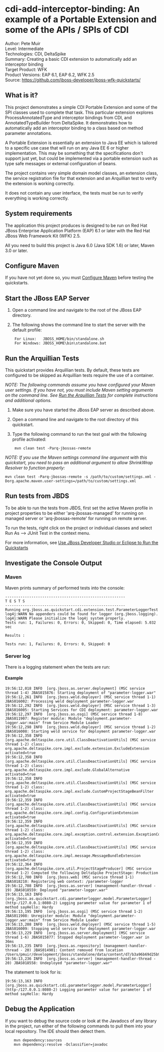 cdi-add-interceptor-binding: An example of a Portable Extension and some of the APIs / SPIs of CDI
======================================================
Author: Pete Muir  
Level: Intermediate  
Technologies: CDI, DeltaSpike  
Summary: Creating a basic CDI extension to automatically add an interceptor binding  
Target Product: WFK  
Product Versions: EAP 6.1, EAP 6.2, WFK 2.5  
Source: <https://github.com/jboss-developer/jboss-wfk-quickstarts/>  

What is it?
-----------

This project demonstrates a simple CDI Portable Extension and some of the SPI classes used
to complete that task. This particular extension explores ProcessAnnotatedType and interceptor 
bindings from CDI, and AnnotatedTypeBuilder from DeltaSpike. It demonstrates how
to automatically add an interceptor binding to a class based on method parameter annotations.

A Portable Extension is essentially an extension to Java EE which is tailored to a specific
use case that will run on any Java EE 6 or higher implementation. This may be something that the
specifications don't support just yet, but could be implemented via a portable extension such as
type safe messages or external configuration of beans.

The project contains very simple domain model classes, an extension class, the service registration file
for that extension and an Arquillian test to verify the extension is working correctly.

It does not contain any user interface, the tests must be run to verify everything is working
correctly.

System requirements
-------------------

The application this project produces is designed to be run on Red Hat JBoss Enterprise Application Platform (EAP) 6.1 or later with the Red Hat JBoss Web Framework Kit (WFK) 2.5.

All you need to build this project is Java 6.0 (Java SDK 1.6) or later, Maven 3.0 or later.


Configure Maven
---------------

If you have not yet done so, you must [Configure Maven](../README.md#configure-maven) before testing the quickstarts.

Start the JBoss EAP Server
-------------------------

1. Open a command line and navigate to the root of the JBoss EAP directory.
2. The following shows the command line to start the server with the default profile:

        For Linux:   JBOSS_HOME/bin/standalone.sh
        For Windows: JBOSS_HOME\bin\standalone.bat


Run the Arquillian Tests
-------------------------

This quickstart provides Arquillian tests. By default, these tests are configured to be skipped as Arquillian tests require the use of a container.

_NOTE: The following commands assume you have configured your Maven user settings. If you have not, you must include Maven setting arguments on the command line. See [Run the Arquillian Tests](../README.md#run-the-arquillian-tests) for complete instructions and additional options._

1. Make sure you have started the JBoss EAP server as described above.
2. Open a command line and navigate to the root directory of this quickstart.
3. Type the following command to run the test goal with the following profile activated:

        mvn clean test -Parq-jbossas-remote

_NOTE: If you use the Maven settings command line argument with this quickstart, you need to pass an additional argument to allow ShrinkWrap Resolver to function properly:_

    mvn clean test -Parq-jbossas-remote -s /path/to/custom/settings.xml -Dorg.apache.maven.user-settings=/path/to/custom/settings.xml

Run tests from JBDS
-----------------------

To be able to run the tests from JBDS, first set the active Maven profile in project properties to be either 'arq-jbossas-managed' for running on
managed server or 'arq-jbossas-remote' for running on remote server.

To run the tests, right click on the project or individual classes and select Run As --> JUnit Test in the context menu.

For more information, see [Use JBoss Developer Studio or Eclipse to Run the Quickstarts](../README.md#use-jboss-developer-studio-or-eclipse-to-run-the-quickstarts)

Investigate the Console Output
----------------------------


### Maven

Maven prints summary of performed tests into the console:

    -------------------------------------------------------
    T E S T S
    -------------------------------------------------------
    Running org.jboss.as.quickstart.cdi.extension.test.ParameterLoggerTest
    log4j:WARN No appenders could be found for logger (org.jboss.logging).
    log4j:WARN Please initialize the log4j system properly.
    Tests run: 1, Failures: 0, Errors: 0, Skipped: 0, Time elapsed: 5.032 sec

    Results :

    Tests run: 1, Failures: 0, Errors: 0, Skipped: 0
    


### Server log

There is a logging statement when the tests are run:

#### Example

    19:56:12,018 INFO  [org.jboss.as.server.deployment] (MSC service thread 1-4) JBAS015876: Starting deployment of "parameter-logger.war"
    19:56:12,261 INFO  [org.jboss.weld.deployer] (MSC service thread 1-1) JBAS016002: Processing weld deployment parameter-logger.war
    19:56:12,292 INFO  [org.jboss.weld.deployer] (MSC service thread 1-3) JBAS016005: Starting Services for CDI deployment: parameter-logger.war
    19:56:12,297 INFO  [org.jboss.as.osgi] (MSC service thread 1-8) JBAS011907: Register module: Module "deployment.parameter-logger.war:main" from Service Module Loader
    19:56:12,298 INFO  [org.jboss.weld.deployer] (MSC service thread 1-2) JBAS016008: Starting weld service for deployment parameter-logger.war
    19:56:12,358 INFO  [org.apache.deltaspike.core.util.ClassDeactivationUtils] (MSC service thread 1-2) class: org.apache.deltaspike.core.impl.exclude.extension.ExcludeExtension activated=true
    19:56:12,358 INFO  [org.apache.deltaspike.core.util.ClassDeactivationUtils] (MSC service thread 1-2) class: org.apache.deltaspike.core.impl.exclude.GlobalAlternative activated=true
    19:56:12,358 INFO  [org.apache.deltaspike.core.util.ClassDeactivationUtils] (MSC service thread 1-2) class: org.apache.deltaspike.core.impl.exclude.CustomProjectStageBeanFilter activated=true
    19:56:12,359 INFO  [org.apache.deltaspike.core.util.ClassDeactivationUtils] (MSC service thread 1-2) class: org.apache.deltaspike.core.impl.config.ConfigurationExtension activated=true
    19:56:12,359 INFO  [org.apache.deltaspike.core.util.ClassDeactivationUtils] (MSC service thread 1-2) class: org.apache.deltaspike.core.impl.exception.control.extension.ExceptionControlExtension activated=true
    19:56:12,359 INFO  [org.apache.deltaspike.core.util.ClassDeactivationUtils] (MSC service thread 1-2) class: org.apache.deltaspike.core.impl.message.MessageBundleExtension activated=true
    19:56:12,364 INFO  [org.apache.deltaspike.core.util.ProjectStageProducer] (MSC service thread 1-2) Computed the following DeltaSpike ProjectStage: Production
    19:56:12,700 INFO  [org.jboss.web] (MSC service thread 1-1) JBAS018210: Registering web context: /parameter-logger
    19:56:12,708 INFO  [org.jboss.as.server] (management-handler-thread - 19) JBAS018559: Deployed "parameter-logger.war"
    19:56:13,163 INFO  [org.jboss.as.quickstart.cdi.parameterlogger.model.ParameterLogger] (http-/127.0.0.1:8080-2) Logging parameter value for parameter 1 of method sayHello: Hardy
    19:56:13,195 INFO  [org.jboss.as.osgi] (MSC service thread 1-2) JBAS011908: Unregister module: Module "deployment.parameter-logger.war:main" from Service Module Loader
    19:56:13,208 INFO  [org.jboss.weld.deployer] (MSC service thread 1-5) JBAS016009: Stopping weld service for deployment parameter-logger.war
    19:56:13,229 INFO  [org.jboss.as.server.deployment] (MSC service thread 1-6) JBAS015877: Stopped deployment parameter-logger.war in 36ms
    19:56:13,235 INFO  [org.jboss.as.repository] (management-handler-thread - 20) JBAS014901: Content removed from location /Users/pmuir/development/jboss/standalone/data/content/d7/b3a96b69d25b93b0385b7d7fa17524fcd3343b/content
    19:56:13,236 INFO  [org.jboss.as.server] (management-handler-thread - 20) JBAS018558: Undeployed "parameter-logger.war"    

The statement to look for is:

    19:56:13,163 INFO  [org.jboss.as.quickstart.cdi.parameterlogger.model.ParameterLogger] (http-/127.0.0.1:8080-2) Logging parameter value for parameter 1 of method sayHello: Hardy


Debug the Application
------------------------------------

If you want to debug the source code or look at the Javadocs of any library in the project, run either of the following commands to pull them into your local repository. The IDE should then detect them.

        mvn dependency:sources
        mvn dependency:resolve -Dclassifier=javadoc
